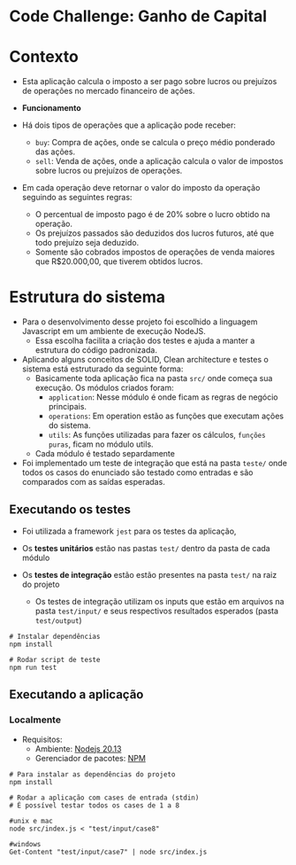 # Code Challenge: Ganho de Capital

# Contexto  
- Esta aplicação calcula o imposto a ser pago sobre lucros ou prejuízos de operações no mercado financeiro de ações.

- **Funcionamento**
- Há dois tipos de operações que a aplicação pode receber:
    - `buy`: Compra de ações, onde se calcula o preço médio ponderado das ações.
    - `sell`: Venda de ações, onde a aplicação calcula o valor de impostos sobre lucros ou prejuízos de operações.

- Em cada operação deve retornar o valor do imposto da operação seguindo as seguintes regras:
    - O percentual de imposto pago é de 20% sobre o lucro obtido na operação.
    - Os prejuízos passados são deduzidos dos lucros futuros, até que todo prejuízo seja deduzido.
    - Somente são cobrados impostos de operações de venda maiores que R$20.000,00, que tiverem obtidos lucros.

# Estrutura do sistema
- Para o desenvolvimento desse projeto foi escolhido a linguagem Javascript em um ambiente de execução NodeJS.
    - Essa escolha facilita a criação dos testes e ajuda a manter a estrutura do código padronizada.
- Aplicando alguns conceitos de SOLID, Clean architecture e testes o sistema está estruturado da seguinte forma:
    - Basicamente toda aplicação fica na pasta `src/` onde começa sua execução. Os módulos criados foram:
        - `application`: Nesse módulo é onde ficam as regras de negócio principais.
        - `operations`: Em operation estão as funções que executam ações do sistema.
        - `utils`: As funções utilizadas para fazer os cálculos, `funções puras`, ficam no módulo utils.
    - Cada módulo é testado separdamente
- Foi implementado um teste de integração que está na pasta `teste/` onde todos os casos do enunciado são testado como entradas e são comparados com as saídas esperadas.  

## Executando os testes

- Foi utilizada a framework `jest` para os testes da aplicação,

- Os **testes unitários** estão nas pastas `test/` dentro da pasta de cada módulo
- Os **testes de integração** estão estão presentes na pasta `test/` na raiz do projeto
  - Os testes de integração utilizam os inputs que estão em arquivos na pasta `test/input/` e seus respectivos resultados esperados (pasta `test/output`)

```shell
# Instalar dependências
npm install

# Rodar script de teste
npm run test
```

## Executando a aplicação

### Localmente

- Requisitos:
  - Ambiente: [Nodejs 20.13](https://nodejs.org/en/download/)
  - Gerenciador de pacotes: [NPM](https://docs.npmjs.com/downloading-and-installing-node-js-and-npm)

```shell
# Para instalar as dependências do projeto
npm install

# Rodar a aplicação com cases de entrada (stdin)
# É possível testar todos os cases de 1 a 8  

#unix e mac
node src/index.js < "test/input/case8"

#windows
Get-Content "test/input/case7" | node src/index.js
```

